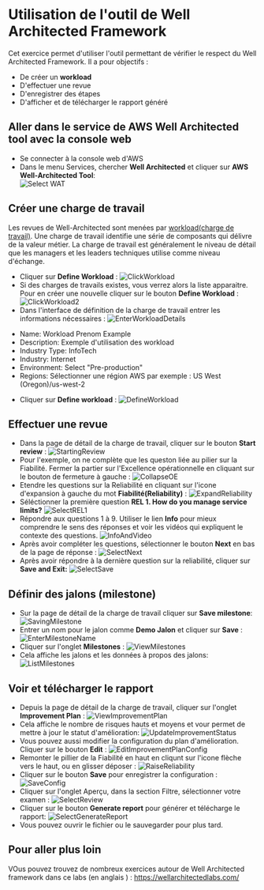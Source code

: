 # Utilisation de l'outil de Well Architected Framework

Cet exercice permet d'utiliser l'outil permettant de vérifier le respect du Well Architected Framework.
Il a pour objectifs :

* De créer un **workload**
* D'effectuer une revue
* D'enregistrer des étapes 
* D'afficher et de télécharger le rapport généré

## Aller dans le service de AWS Well Architected tool avec la console web
* Se connecter à la console web d'AWS
* Dans le menu Services, chercher  **Well Architected**  et cliquer sur  **AWS Well-Architected Tool**:  
![Select WAT](https://github.com/setheliot/aws-well-architected-labs/blob/master/Well-ArchitectedTool/100_Walkthrough_of_the_Well-Architected_Tool/Images/AWSWAT0.png)


## Créer une charge de travail 
Les revues de Well-Architected sont menées par  [workload(charge de travail)](https://wa.aws.amazon.com/wat.concept.workload.en.html). Une charge de travail identifie une série de composants qui délivre de la valeur métier. La charge de travail est généralement le niveau de détail que les managers et les leaders techniques utilise comme niveau d'échange.

* Cliquer sur **Define Workload** :
![ClickWorkload](https://github.com/setheliot/aws-well-architected-labs/tree/master/Well-ArchitectedTool/100_Walkthrough_of_the_Well-Architected_Tool/Images/AWSWAT1.png)
* Si des charges de travails existes, vous verrez alors la liste apparaitre. Pour en créer une nouvelle cliquer sur le bouton  **Define Workload** :
![ClickWorkload2](https://github.com/setheliot/aws-well-architected-labs/tree/master/Well-ArchitectedTool/100_Walkthrough_of_the_Well-Architected_Tool/Images/AWSWAT2.png)
* Dans l'interface de définition de la charge de travail entrer les informations nécessaires :
![EnterWorkloadDetails](https://github.com/setheliot/aws-well-architected-labs/blob/master/Well-ArchitectedTool/100_Walkthrough_of_the_Well-Architected_Tool/Images/AWSWAT3.png)
- Name: Workload Prenom Example  
- Description: Exemple d'utilisation des workload
- Industry Type: InfoTech  
- Industry: Internet  
- Environment: Select "Pre-production"  
- Regions: Sélectionner une région AWS par exemple : US West (Oregon)/us-west-2  
* Cliquer sur  **Define workload** :
![DefineWorkload](https://github.com/setheliot/aws-well-architected-labs/blob/master/Well-ArchitectedTool/100_Walkthrough_of_the_Well-Architected_Tool/Images/AWSWAT4.png)

## Effectuer une revue 
* Dans la page de détail de la charge de travail, cliquer sur le bouton **Start review** :
![StartingReview](https://github.com/setheliot/aws-well-architected-labs/blob/master/Well-ArchitectedTool/100_Walkthrough_of_the_Well-Architected_Tool/Images/AWSWAT5.png)  
* Pour l'exemple, on ne complète que les queston liée au pilier sur la Fiabilité. Fermer la partier sur l'Excellence opérationnelle en cliquant sur le bouton de fermeture à gauche :
![CollapseOE](https://github.com/setheliot/aws-well-architected-labs/blob/master/Well-ArchitectedTool/100_Walkthrough_of_the_Well-Architected_Tool/Images/AWSWAT6.png)
* Etendre les questions sur la Reliabilité en cliquant sur l'icone d'expansion à gauche du mot **Fiabilité(Reliability)** :
![ExpandReliability](https://github.com/setheliot/aws-well-architected-labs/blob/master/Well-ArchitectedTool/100_Walkthrough_of_the_Well-Architected_Tool/Images/AWSWAT7.png)
* Séléctionner la première question **REL 1. How do you manage service limits?**
![SelectREL1](https://github.com/setheliot/aws-well-architected-labs/blob/master/Well-ArchitectedTool/100_Walkthrough_of_the_Well-Architected_Tool/Images/AWSWAT8.png)
* Répondre aux questions 1 à 9. Utiliser le lien 
 **Info** pour mieux comprendre le sens des réponses et voir les vidéos qui expliquent le contexte des questions.
![InfoAndVideo](https://github.com/setheliot/aws-well-architected-labs/blob/master/Well-ArchitectedTool/100_Walkthrough_of_the_Well-Architected_Tool/Images/AWSWAT9.png)
* Après avoir compléter les questions, sélectionner le bouton **Next** en bas de la page de réponse :
![SelectNext](https://github.com/setheliot/aws-well-architected-labs/blob/master/Well-ArchitectedTool/100_Walkthrough_of_the_Well-Architected_Tool/Images/AWSWAT10.png)
* Après avoir répondre à la dernière question sur la reliabilité, cliquer sur  **Save and Exit:** 
![SelectSave](https://github.com/setheliot/aws-well-architected-labs/blob/master/Well-ArchitectedTool/100_Walkthrough_of_the_Well-Architected_Tool/Images/AWSWAT11.png)

## Définir des jalons (milestone)
* Sur la page de détail de la charge de travail cliquer sur **Save milestone**:
![SavingMilestone](https://github.com/setheliot/aws-well-architected-labs/blob/master/Well-ArchitectedTool/100_Walkthrough_of_the_Well-Architected_Tool/Images/AWSWAT12.png)  
* Entrer un nom pour le jalon comme **Demo Jalon** et cliquer sur **Save** :
![EnterMilestoneName](https://github.com/setheliot/aws-well-architected-labs/blob/master/Well-ArchitectedTool/100_Walkthrough_of_the_Well-Architected_Tool/Images/AWSWAT13.png)
* Cliquer sur l'onglet **Milestones** :
![ViewMilestones](https://github.com/setheliot/aws-well-architected-labs/blob/master/Well-ArchitectedTool/100_Walkthrough_of_the_Well-Architected_Tool/Images/AWSWAT14.png)
* Cela affiche les jalons et les données à propos des jalons:
![ListMilestones](https://github.com/setheliot/aws-well-architected-labs/blob/master/Well-ArchitectedTool/100_Walkthrough_of_the_Well-Architected_Tool/Images/AWSWAT15.png)

## Voir et télécharger le rapport
* Depuis la page de détail de la charge de travail, cliquer sur l'onglet **Improvement Plan** :
![ViewImprovementPlan](https://github.com/setheliot/aws-well-architected-labs/blob/master/Well-ArchitectedTool/100_Walkthrough_of_the_Well-Architected_Tool/Images/AWSWAT16.png)  
* Cela affiche le nombre de risques hauts et moyens et vour permet de mettre à jour le statut d'amélioration:
![UpdateImprovementStatus](https://github.com/setheliot/aws-well-architected-labs/blob/master/Well-ArchitectedTool/100_Walkthrough_of_the_Well-Architected_Tool/Images/AWSWAT17.png)
* Vous pouvez aussi modifier la configuration du plan d'amélioration. Cliquer sur le bouton  **Edit** :
![EditImprovementPlanConfig](https://github.com/setheliot/aws-well-architected-labs/blob/master/Well-ArchitectedTool/100_Walkthrough_of_the_Well-Architected_Tool/Images/AWSWAT18.png)
* Remonter le pillier de la Fiabilité en haut en cliqunt sur l'icone flèche vers le haut, ou en glisser déposer :
![RaiseReliability](https://github.com/setheliot/aws-well-architected-labs/blob/master/Well-ArchitectedTool/100_Walkthrough_of_the_Well-Architected_Tool/Images/AWSWAT19.png)
* Cliquer sur le bouton **Save** pour enregistrer la configuration :
![SaveConfig](https://github.com/setheliot/aws-well-architected-labs/blob/master/Well-ArchitectedTool/100_Walkthrough_of_the_Well-Architected_Tool/Images/AWSWAT20.png)
* Cliquer sur l'onglet Aperçu, dans la section Filtre, sélectionner votre examen :
![SelectReview](https://github.com/setheliot/aws-well-architected-labs/blob/master/Well-ArchitectedTool/100_Walkthrough_of_the_Well-Architected_Tool/Images/AWSWAT21.png)
* Cliquer sur le bouton  **Generate report** pour générer et télécharge le rapport:
![SelectGenerateReport](https://github.com/setheliot/aws-well-architected-labs/blob/master/Well-ArchitectedTool/100_Walkthrough_of_the_Well-Architected_Tool/Images/AWSWAT22.png)
* Vous pouvez ouvrir le fichier ou le sauvegarder pour plus tard.

## Pour aller plus loin

VOus pouvez trouvez de nombreux exercices autour de Well Architected framework dans ce labs (en anglais ) : 
https://wellarchitectedlabs.com/ 
